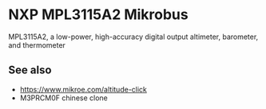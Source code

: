 # NXP MPL3115A2 Mikrobus

MPL3115A2, a low-power, high-accuracy digital output altimeter, barometer, and thermometer

## See also
* https://www.mikroe.com/altitude-click
* M3PRCM0F chinese clone

